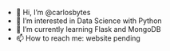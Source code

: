 - 👋 Hi, I’m @carlosbytes
- 👀 I’m interested in Data Science with Python
- 🌱 I’m currently learning Flask and MongoDB 
- 📫 How to reach me: website pending

<!---
carlosbytes/carlosbytes is a ✨ special ✨ repository because its `README.md` (this file) appears on your GitHub profile.
You can click the Preview link to take a look at your changes.
--->
